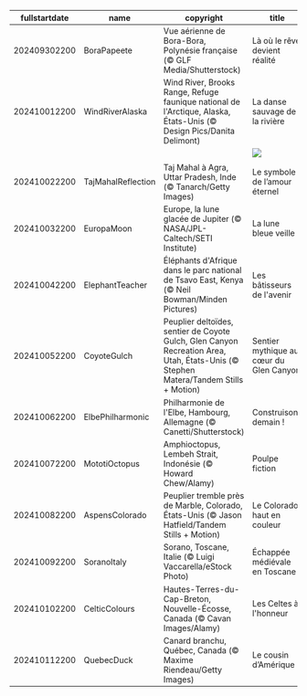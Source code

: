 |fullstartdate|name|copyright|title|image|
|--|--|--|--|--|
202409302200|BoraPapeete|Vue aérienne de Bora-Bora, Polynésie française (© GLF Media/Shutterstock)|Là où le rêve devient réalité|![](/fr-FR/2024/10/202409302200BoraPapeete.jpg)|
202410012200|WindRiverAlaska|Wind River, Brooks Range, Refuge faunique national de l'Arctique, Alaska, États-Unis (© Design Pics/Danita Delimont)|La danse sauvage de la rivière|![](/fr-FR/2024/10/202410012200WindRiverAlaska.jpg)|
||||![](/fr-FR/2024/10/.jpg)|
202410022200|TajMahalReflection|Taj Mahal à Agra, Uttar Pradesh, Inde (© Tanarch/Getty Images)|Le symbole de l’amour éternel|![](/fr-FR/2024/10/202410022200TajMahalReflection.jpg)|
202410032200|EuropaMoon|Europe, la lune glacée de Jupiter (© NASA/JPL-Caltech/SETI Institute)|La lune bleue veille|![](/fr-FR/2024/10/202410032200EuropaMoon.jpg)|
202410042200|ElephantTeacher|Éléphants d'Afrique dans le parc national de Tsavo East, Kenya (© Neil Bowman/Minden Pictures)|Les bâtisseurs de l'avenir|![](/fr-FR/2024/10/202410042200ElephantTeacher.jpg)|
202410052200|CoyoteGulch|Peuplier deltoïdes, sentier de Coyote Gulch, Glen Canyon Recreation Area, Utah, États-Unis (© Stephen Matera/Tandem Stills + Motion)|Sentier mythique au cœur du Glen Canyon|![](/fr-FR/2024/10/202410052200CoyoteGulch.jpg)|
202410062200|ElbePhilharmonic|Philharmonie de l'Elbe, Hambourg, Allemagne (© Canetti/Shutterstock)|Construisons demain !|![](/fr-FR/2024/10/202410062200ElbePhilharmonic.jpg)|
202410072200|MototiOctopus|Amphioctopus, Lembeh Strait, Indonésie (© Howard Chew/Alamy)|Poulpe fiction|![](/fr-FR/2024/10/202410072200MototiOctopus.jpg)|
202410082200|AspensColorado|Peuplier tremble près de Marble, Colorado, États-Unis (© Jason Hatfield/Tandem Stills + Motion)|Le Colorado haut en couleur|![](/fr-FR/2024/10/202410082200AspensColorado.jpg)|
202410092200|SoranoItaly|Sorano, Toscane, Italie (© Luigi Vaccarella/eStock Photo)|Échappée médiévale en Toscane|![](/fr-FR/2024/10/202410092200SoranoItaly.jpg)|
202410102200|CelticColours|Hautes-Terres-du-Cap-Breton, Nouvelle-Écosse, Canada (© Cavan Images/Alamy)|Les Celtes à l'honneur|![](/fr-FR/2024/10/202410102200CelticColours.jpg)|
202410112200|QuebecDuck|Canard branchu, Québec, Canada (© Maxime Riendeau/Getty Images)|Le cousin d’Amérique|![](/fr-FR/2024/10/202410112200QuebecDuck.jpg)|
